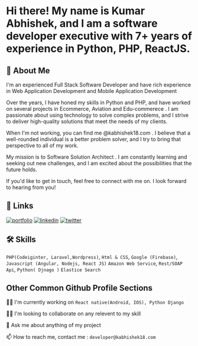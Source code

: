 # Hi there! My name is Kumar Abhishek, and I am a software developer executive  with 7+ years of experience in Python, PHP, ReactJS.
## 🚀 About Me
I'm an experienced Full Stack Software Developer and have rich experience in
Web Application Development and Mobile Application Development

Over the years, I have honed my skills in Python and PHP, and have worked on several projects in Ecommerce, Aviation and Edu-commerece . I am passionate about using technology to solve complex problems, and I strive to deliver high-quality solutions that meet the needs of my clients.

When I'm not working, you can find me @kabhishek18.com . I believe that a well-rounded individual is a better problem solver, and I try to bring that perspective to all of my work.

My mission is to Software Solution Architect . I am constantly learning and seeking out new challenges, and I am excited about the possibilities that the future holds.

If you'd like to get in touch, feel free to connect with me on. I look forward to hearing from you!


## 🔗 Links
[![portfolio](https://img.shields.io/badge/my_portfolio-000?style=for-the-badge&logo=ko-fi&logoColor=white)](https://kabhishek18.com/) 
[![linkedin](https://img.shields.io/badge/linkedin-0A66C2?style=for-the-badge&logo=linkedin&logoColor=white)](https://www.linkedin.com/in/kabhishek18)
[![twitter](https://img.shields.io/badge/twitter-1DA1F2?style=for-the-badge&logo=twitter&logoColor=white)](https://twitter.com/kabhishek18)


## 🛠 Skills
`PHP(Codeiginter, Laravel,Wordpress)`, 
`Html & CSS`, `Google (Firebase)`, `Javascript (Angular, Nodejs, React JS)` 
`Amazon Web Service`, `Rest/SOAP Api`, `Python( Djnago )` `Elastice Search`
## Other Common Github Profile Sections
👩‍💻 I'm currently working on `React native(Android, IOS), Python Django`

👯‍♀️ I'm looking to collaborate on any relevent to my skill

💬 Ask me about anything of my project 

📫 How to reach me, contact me : `developer@kabhishek18.com`


